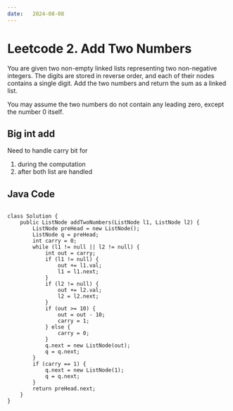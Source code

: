 ```yaml
---
date:   2024-08-08
---
```


# Leetcode 2. Add Two Numbers

You are given two non-empty linked lists representing two non-negative integers. The digits are stored in reverse order, and each of their nodes contains a single digit. Add the two numbers and return the sum as a linked list.

You may assume the two numbers do not contain any leading zero, except the number 0 itself.

## Big int add
Need to handle carry bit for 
  1. during the computation
  2. after both list are handled

## Java Code
<pre>
<code>
class Solution {
    public ListNode addTwoNumbers(ListNode l1, ListNode l2) {
        ListNode preHead = new ListNode();
        ListNode q = preHead;
        int carry = 0;
        while (l1 != null || l2 != null) {
            int out = carry;
            if (l1 != null) {
                out += l1.val;
                l1 = l1.next;
            }
            if (l2 != null) {
                out += l2.val;
                l2 = l2.next;
            }
            if (out >= 10) {
                out = out - 10;
                carry = 1;
            } else {
                carry = 0;
            }
            q.next = new ListNode(out);
            q = q.next;
        }
        if (carry == 1) {
            q.next = new ListNode(1);
            q = q.next;
        }
        return preHead.next;
    }
}
</code>
</pre>
